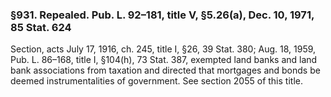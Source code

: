 ### §931. Repealed. Pub. L. 92–181, title V, §5.26(a), Dec. 10, 1971, 85 Stat. 624 ###

Section, acts July 17, 1916, ch. 245, title I, §26, 39 Stat. 380; Aug. 18, 1959, Pub. L. 86–168, title I, §104(h), 73 Stat. 387, exempted land banks and land bank associations from taxation and directed that mortgages and bonds be deemed instrumentalities of government. See section 2055 of this title.
